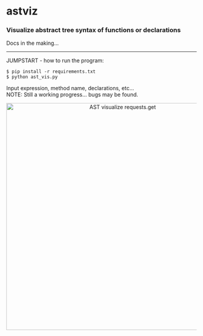 # astviz
### Visualize abstract tree syntax of functions or declarations

Docs in the making...
<hr>
  
JUMPSTART - how to run the program:

```$ pip install -r requirements.txt```<br>
```$ python ast_vis.py```

Input expression, method name, declarations, etc...<br>
NOTE: Still a working progress... bugs may be found.

<p align = 'center'>
<img src=https://i.imgur.com/41FcAwg.png alt="AST visualize requests.get"
    width=600><br>
</p>